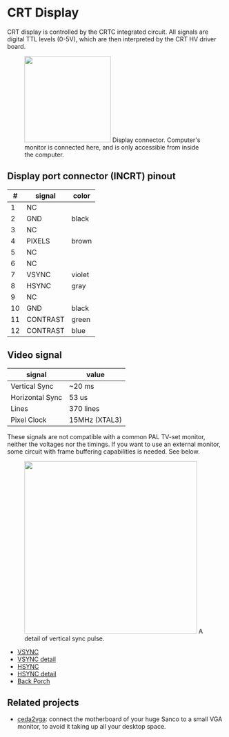 # CRT Display

CRT display is controlled by the CRTC integrated circuit.
All signals are digital TTL levels (0-5V), which are then interpreted by the CRT HV driver board.

<figure>
<img src="../assets/incrt.png" width="200" />
<span>Display connector. Computer's monitor is connected here, and is only accessible from inside the computer.</span>
</figure>

## Display port connector (INCRT) pinout

| #  | signal   | color  |
| -- | ------   | -----  |
|  1 | NC       |        |
|  2 | GND      | black  |
|  3 | NC       |        |
|  4 | PIXELS   | brown  |
|  5 | NC       |        |
|  6 | NC       |        |
|  7 | VSYNC    | violet |
|  8 | HSYNC    | gray   |
|  9 | NC       |        |
| 10 | GND      | black  |
| 11 | CONTRAST | green  |
| 12 | CONTRAST | blue   |

## Video signal

| signal          | value         |
| --------------- | ------------- |
| Vertical Sync   | ~20 ms        |
| Horizontal Sync | 53 us         |
| Lines           | 370 lines     |
| Pixel Clock     | 15MHz (XTAL3) |

These signals are not compatible with a common PAL TV-set monitor, neither the voltages nor the timings.
If you want to use an external monitor, some circuit with frame buffering capabilities is needed. See below.

<figure>
<img src="../assets/vsync-1.png" width="400" />
<span>A detail of vertical sync pulse.</span>
</figure>

- [VSYNC](../assets/vsync-0.png)
- [VSYNC detail](../assets/vsync-1.png)
- [HSYNC](../assets/hsync-0.png)
- [HSYNC detail](../assets/hsync-1.png)
- [Back Porch](../assets/backporch.png)

## Related projects

- [ceda2vga](https://git.giomba.it/giomba/ceda2vga): connect the motherboard of your huge Sanco to a small VGA monitor, to avoid it taking up all your desktop space.
